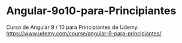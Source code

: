 # Angular-9o10-para-Principiantes
Curso de Angular 9 / 10 para Principiantes de Udemy: https://www.udemy.com/course/angular-9-para-principiantes/
